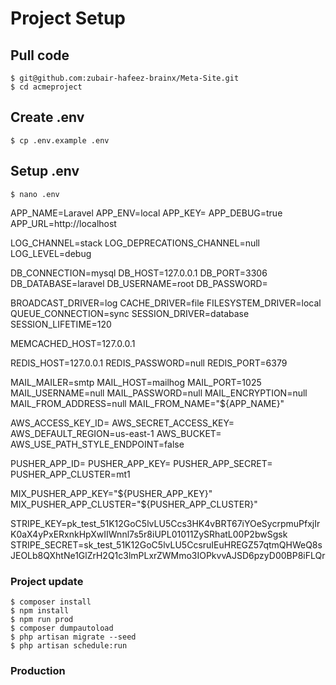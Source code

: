 # Project Setup


## Pull code

```
$ git@github.com:zubair-hafeez-brainx/Meta-Site.git
$ cd acmeproject
```

## Create .env
```
$ cp .env.example .env
```

## Setup .env

```
$ nano .env
```

APP_NAME=Laravel
APP_ENV=local
APP_KEY=
APP_DEBUG=true
APP_URL=http://localhost

LOG_CHANNEL=stack
LOG_DEPRECATIONS_CHANNEL=null
LOG_LEVEL=debug

DB_CONNECTION=mysql
DB_HOST=127.0.0.1
DB_PORT=3306
DB_DATABASE=laravel
DB_USERNAME=root
DB_PASSWORD=

BROADCAST_DRIVER=log
CACHE_DRIVER=file
FILESYSTEM_DRIVER=local
QUEUE_CONNECTION=sync
SESSION_DRIVER=database
SESSION_LIFETIME=120

MEMCACHED_HOST=127.0.0.1

REDIS_HOST=127.0.0.1
REDIS_PASSWORD=null
REDIS_PORT=6379

MAIL_MAILER=smtp
MAIL_HOST=mailhog
MAIL_PORT=1025
MAIL_USERNAME=null
MAIL_PASSWORD=null
MAIL_ENCRYPTION=null
MAIL_FROM_ADDRESS=null
MAIL_FROM_NAME="${APP_NAME}"

AWS_ACCESS_KEY_ID=
AWS_SECRET_ACCESS_KEY=
AWS_DEFAULT_REGION=us-east-1
AWS_BUCKET=
AWS_USE_PATH_STYLE_ENDPOINT=false

PUSHER_APP_ID=
PUSHER_APP_KEY=
PUSHER_APP_SECRET=
PUSHER_APP_CLUSTER=mt1

MIX_PUSHER_APP_KEY="${PUSHER_APP_KEY}"
MIX_PUSHER_APP_CLUSTER="${PUSHER_APP_CLUSTER}"

STRIPE_KEY=pk_test_51K12GoC5lvLU5Ccs3HK4vBRT67iYOeSycrpmuPfxjIrK0aX4yPxERxnkHpXwIIWnnl7s5r8iUPL01011ZySRhatL00P2bwSgsk
STRIPE_SECRET=sk_test_51K12GoC5lvLU5CcsruIEuHREGZ57qtmQHWeQ8sJEOLb8QXhtNe1GlZrH2Q1c3lmPLxrZWMmo3IOPkvvAJSD6pzyD00BP8iFLQr


### Project update

```
$ composer install
$ npm install
$ npm run prod
$ composer dumpautoload
$ php artisan migrate --seed
$ php artisan schedule:run
```

### Production
